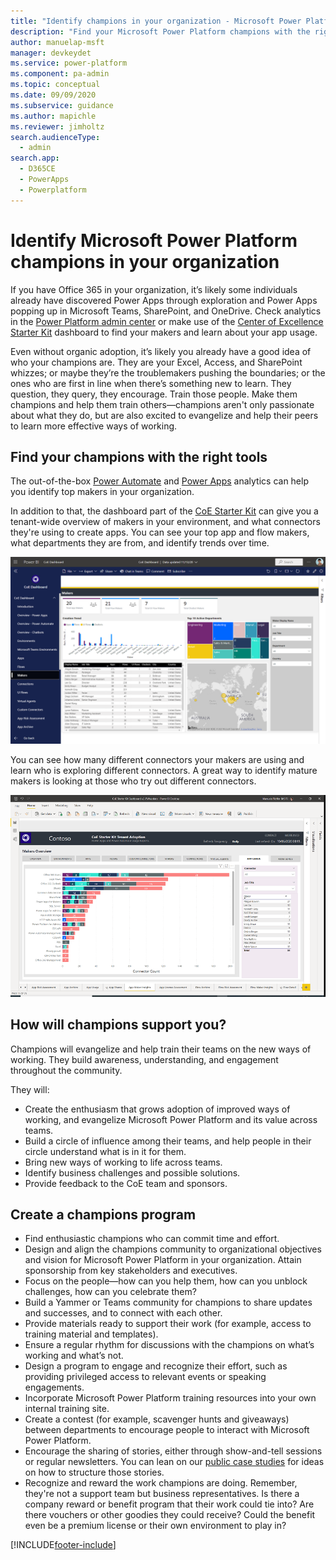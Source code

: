 ```yaml
---
title: "Identify champions in your organization - Microsoft Power Platform | MicrosoftDocs"
description: "Find your Microsoft Power Platform champions with the right tools, and learn how they can support you."
author: manuelap-msft
manager: devkeydet
ms.service: power-platform
ms.component: pa-admin
ms.topic: conceptual
ms.date: 09/09/2020
ms.subservice: guidance
ms.author: mapichle
ms.reviewer: jimholtz
search.audienceType: 
  - admin
search.app: 
  - D365CE
  - PowerApps
  - Powerplatform
---
```

# Identify Microsoft Power Platform champions in your organization

If you have Office 365 in your organization, it’s likely some individuals already have discovered Power Apps through exploration and Power Apps popping up in Microsoft Teams, SharePoint, and OneDrive. Check analytics in the [Power Platform admin center](https://aka.ms/ppac) or make use of the [Center of Excellence Starter Kit](../coe/starter-kit.md) dashboard to find your makers and learn about your app usage.

Even without organic adoption, it’s likely you already have a good idea of who your champions are. They are your Excel, Access, and SharePoint whizzes; or maybe they’re the troublemakers pushing the boundaries; or the ones who are first in line when there’s something new to learn. They question, they query, they encourage. Train those people. Make them champions and help them train others—champions aren't only passionate about what they do, but are also excited to evangelize and help their peers to learn more effective ways of working.

## Find your champions with the right tools

The out-of-the-box [Power Automate](../../admin/analytics-flow.md) and [Power Apps](../../admin/analytics-powerapps.md) analytics can help you identify top makers in your organization.

In addition to that, the dashboard part of the [CoE Starter Kit](../coe/starter-kit.md) can give you a tenant-wide overview of makers in your environment, and what connectors they're using to create apps. You can see your top app and flow makers, what departments they are from, and identify trends over time.

![CoE Starter Kit maker dashboard](../coe/media/pb-10.png "CoE Starter Kit Maker Dashboard")

You can see how many different connectors your makers are using and learn who is exploring different connectors. A great way to identify mature makers is looking at those who try out different connectors.

![CoE Starter Kit app maker insights](media/coe-pb1.png "CoE Starter Kit app maker insights")

## How will champions support you?

Champions will evangelize and help train their teams on the new ways of working. They build awareness, understanding, and engagement throughout the community.

They will:

- Create the enthusiasm that grows adoption of improved ways of working, and evangelize Microsoft Power Platform and its value across teams.
- Build a circle of influence among their teams, and help people in their circle understand what is in it for them.
- Bring new ways of working to life across teams.
- Identify business challenges and possible solutions.
- Provide feedback to the CoE team and sponsors.

## Create a champions program

- Find enthusiastic champions who can commit time and effort.
- Design and align the champions community to organizational objectives and vision for Microsoft Power Platform in your organization. Attain sponsorship from key stakeholders and executives.
- Focus on the people—how can you help them, how can you unblock challenges, how can you celebrate them?
- Build a Yammer or Teams community for champions to share updates and successes, and to connect with each other.
- Provide materials ready to support their work (for example, access to training material and templates).
- Ensure a regular rhythm for discussions with the champions on what’s working and what’s not.
- Design a program to engage and recognize their effort, such as providing privileged access to relevant events or speaking engagements.
- Incorporate Microsoft Power Platform training resources into your own internal training site.
- Create a contest (for example, scavenger hunts and giveaways) between departments to encourage people to interact with Microsoft Power Platform.
- Encourage the sharing of stories, either through show-and-tell sessions or regular newsletters. You can lean on our [public case studies](https://powerapps.microsoft.com/blog/category/case-studies/) for ideas on how to structure those stories.
- Recognize and reward the work champions are doing. Remember, they're not a support team but business representatives. Is there a company reward or benefit program that their work could tie into? Are there vouchers or other goodies they could receive? Could the benefit even be a premium license or their own environment to play in?


[!INCLUDE[footer-include](../../includes/footer-banner.md)]